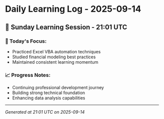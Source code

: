 # Daily Learning Log - 2025-09-14

## 📅 Sunday Learning Session - 21:01 UTC

### 🎯 Today's Focus:
- Practiced Excel VBA automation techniques
- Studied financial modeling best practices
- Maintained consistent learning momentum

### 📈 Progress Notes:
- Continuing professional development journey
- Building strong technical foundation
- Enhancing data analysis capabilities

---
*Generated at 21:01 UTC on 2025-09-14*
